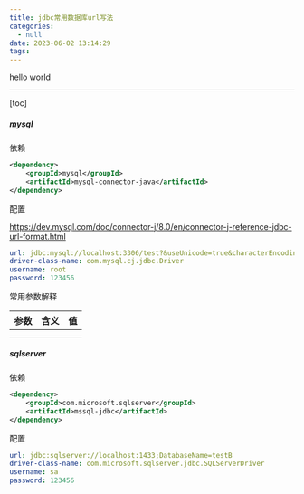 ```yaml
---
title: jdbc常用数据库url写法
categories:
  - null
date: 2023-06-02 13:14:29
tags:
---
```


hello world

---

[toc]

##### mysql

依赖

```xml
<dependency>
    <groupId>mysql</groupId>
    <artifactId>mysql-connector-java</artifactId>
</dependency>
```

配置

https://dev.mysql.com/doc/connector-j/8.0/en/connector-j-reference-jdbc-url-format.html

```yml
url: jdbc:mysql://localhost:3306/test?&useUnicode=true&characterEncoding=utf8
driver-class-name: com.mysql.cj.jdbc.Driver
username: root
password: 123456
```

常用参数解释

| 参数 | 含义 | 值   |
| ---- | ---- | ---- |
|      |      |      |
|      |      |      |

##### sqlserver

依赖

```xml
<dependency>
    <groupId>com.microsoft.sqlserver</groupId>
    <artifactId>mssql-jdbc</artifactId>
</dependency>
```

配置

```yml
url: jdbc:sqlserver://localhost:1433;DatabaseName=testB
driver-class-name: com.microsoft.sqlserver.jdbc.SQLServerDriver
username: sa
password: 123456
```

